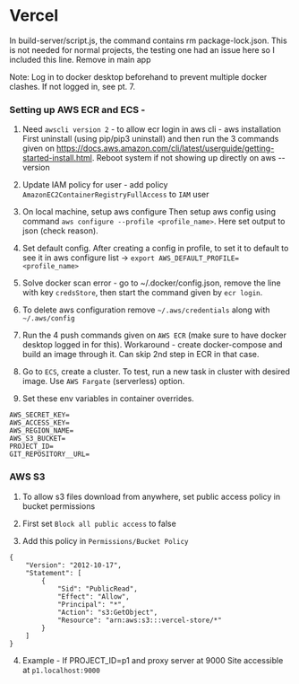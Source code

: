 # Vercel

In build-server/script.js, the command contains rm package-lock.json.
This is not needed for normal projects, the testing one had an issue here so I included this line.
Remove in main app

Note: Log in to docker desktop beforehand to prevent multiple docker clashes. If not logged in, see pt. 7.

### Setting up AWS ECR and ECS -

1. Need `awscli version 2` - to allow ecr login in aws cli -
   aws installation First uninstall (using pip/pip3 uninstall) and then run the 3 commands given on https://docs.aws.amazon.com/cli/latest/userguide/getting-started-install.html. Reboot system if not showing up directly on aws --version

2. Update IAM policy for user - add policy `AmazonEC2ContainerRegistryFullAccess` to `IAM` user

3. On local machine, setup aws configure Then setup aws config using command `aws configure --profile <profile_name>`. Here set output to json (check reason).

4. Set default config. After creating a config in profile, to set it to default to see it in aws configure list -> `export AWS_DEFAULT_PROFILE=<profile_name>`

5. Solve docker scan error - go to ~/.docker/config.json, remove the line with key `credsStore`, then start the command given by `ecr login`.

6. To delete aws configuration remove `~/.aws/credentials` along with `~/.aws/config`

7. Run the 4 push commands given on `AWS ECR` (make sure to have docker desktop logged in for this).
   Workaround - create docker-compose and build an image through it. Can skip 2nd step in ECR in that case.

8. Go to `ECS`, create a cluster. To test, run a new task in cluster with desired image. Use `AWS Fargate` (serverless) option.

9. Set these env variables in container overrides.

```
AWS_SECRET_KEY=
AWS_ACCESS_KEY=
AWS_REGION_NAME=
AWS_S3_BUCKET=
PROJECT_ID=
GIT_REPOSITORY__URL=
```

### AWS S3

1. To allow s3 files download from anywhere, set public access policy in bucket permissions

2. First set `Block all public access` to false

3. Add this policy in `Permissions/Bucket Policy`

```
{
    "Version": "2012-10-17",
    "Statement": [
        {
            "Sid": "PublicRead",
            "Effect": "Allow",
            "Principal": "*",
            "Action": "s3:GetObject",
            "Resource": "arn:aws:s3:::vercel-store/*"
        }
    ]
}
```

4. Example - If PROJECT_ID=p1 and proxy server at 9000
   Site accessible at `p1.localhost:9000`

